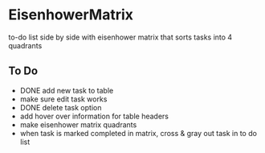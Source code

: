 # EisenhowerMatrix
to-do list side by side with eisenhower matrix that sorts tasks into 4 quadrants

## To Do
- DONE add new task to table
- make sure edit task works
- DONE delete task option
- add hover over information for table headers
- make eisenhower matrix quadrants
- when task is marked completed in matrix, cross & gray out task in to do list
